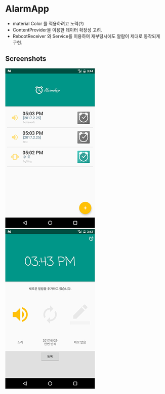 
AlarmApp
===
 + material Color 를 적용하려고 노력(?)
 + ContentProvider을 이용한 데이터 확장성 고려.
 + RebootReceiver 와 Service를 이용하여 재부팅시에도 알람이 제대로 동작되게 구현.



## Screenshots
![Main](images/main.png)
![ADD](images/add.png)
